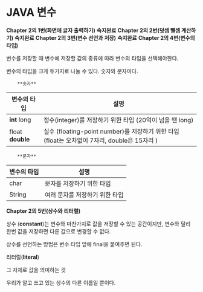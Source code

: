 # JAVA 변수

**Chapter 2의 1번(화면에 글자 출력하기)** **숙지완료**
**Chapter 2의 2번(덧셈 뺄셈 계산하기)** **숙지완료**
**Chapter 2의 3번(변수 선언과 저장)** **숙지완료**
**Chapter 2의 4번(변수의 타입)**

변수를 저장할 때 변수에 저장할 값의 종류에 따라 변수의 타입을 선택해야한다.

변수의 타입을 크게 두가지로 나눌 수 있다. 숫자와 문자이다.

        **숫자**
| 변수의 타입 | 설명 |
| ------------ | ------------- |
| **int** long | 정수(integer)를 저장하기 위한 타입 (20억이 넘을 땐 long) |
| float **double** | 실수 (floating-point number)를 저장하기 위한 타입 (float는 오차없이 7자리, double은 15자리 ) |


        **문자**
| 변수의 타입 | 설명 |
| ------------ | ------------- |
| char | 문자를 저장하기 위한 타입  |
| String | 여러 문자를 저장하기 위한 타입 |

**Chapter 2의 5번(상수와 리터럴)**

상수 (**constant**)는 변수와 마찬가지로 값을 저장할 수 있는 공간이지만, 변수와 달리 한번 값을 저장하면 다른 값으로 변경할 수 없다. 

상수를 선언하는 방법은 변수 타입 앞에 final을 붙여주면 된다. 

리터럴(**literal**)

그 자체로 값을 의미하는 것

우리가 알고 쓰고 있는 상수의 다른 이름일 뿐이다.





